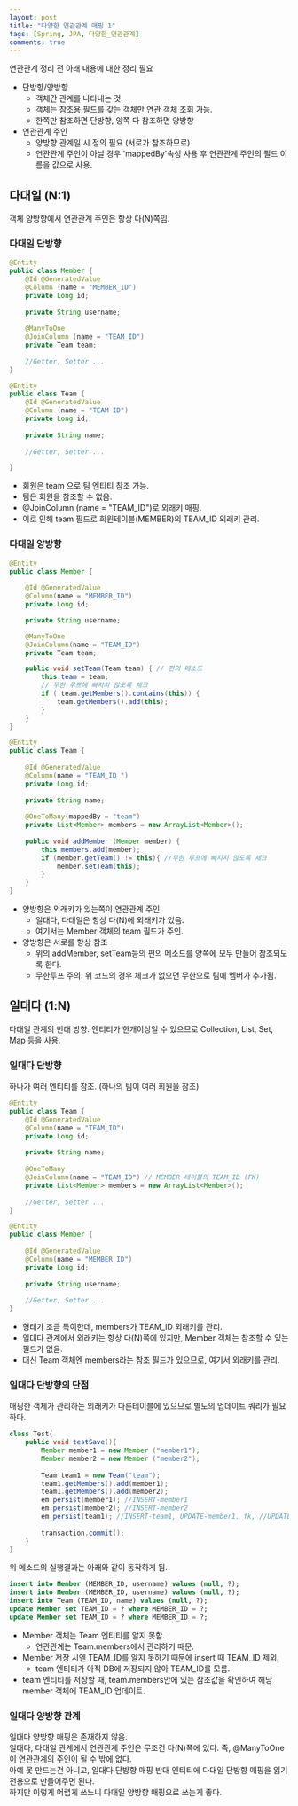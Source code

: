 ```yaml
---
layout: post
title: "다양한 연관관계 매핑 1"
tags: [Spring, JPA, 다양한_연관관계]
comments: true
---
```


연관관계 정리 전 아래 내용에 대한 정리 필요

* 단방향/양방향
    * 객체간 관계를 나타내는 것.
    * 객체는 참조용 필드를 갖는 객체만 연관 객체 조회 가능.
    * 한쪽만 참조하면 단방향, 양쪽 다 참조하면 양방향
* 연관관계 주인
    * 양방향 관계일 시 정의 필요 (서로가 참조하므로)
    * 연관관계 주인이 아닐 경우 'mappedBy'속성 사용 후 연관관계 주인의 필드 이름을 값으로 사용.

## 다대일 (N:1)
객체 양방향에서 연관관계 주인은 항상 다(N)쪽임.

### 다대일 단방향
```java
@Entity
public class Member {
    @Id @GeneratedValue
    @Column (name = "MEMBER_ID")
    private Long id;
    
    private String username;
    
    @ManyToOne
    @JoinColumn (name = "TEAM_ID")
    private Team team; 
    
    //Getter, Setter ...
}

@Entity
public class Team {
    @Id @GeneratedValue 
    @Column (name = "TEAM ID") 
    private Long id;
    
    private String name; 
    
    //Getter, Setter ...

}
```
* 회원은 team 으로 팀 엔티티 참조 가능.
* 팀은 회원을 참조할 수 없음.
* @JoinColumn (name = "TEAM_ID")로 외래키 매핑.
* 이로 인해 team 필드로 회원테이블(MEMBER)의 TEAM_ID 외래키 관리.

### 다대일 양방향
```java
@Entity
public class Member {
    
    @Id @GeneratedValue
    @Column(name = "MEMBER_ID")
    private Long id;

    private String username;

    @ManyToOne
    @JoinColumn(name = "TEAM_ID")
    private Team team;

    public void setTeam(Team team) { // 편의 메소드
        this.team = team;
        // 무한 루프에 빠지지 않도록 체크
        if (!team.getMembers().contains(this)) {
            team.getMembers().add(this);
        }
    }
}

@Entity
public class Team {
    
    @Id @GeneratedValue 
    @Column(name = "TEAM_ID ")
    private Long id;
    
    private String name;
    
    @OneToMany(mappedBy = "team")
    private List<Member> members = new ArrayList<Member>();
    
    public void addMember (Member member) {
        this.members.add(member);
        if (member.getTeam() != this){ //무한 루프에 빠지지 않도록 체크
            member.setTeam(this);
        }
    }
}
```
* 양방향은 외래키가 있는쪽이 연관관계 주인
    * 일대다, 다대일은 항상 다(N)에 외래키가 있음.
    * 여기서는 Member 객체의 team 필드가 주인.
* 양방향은 서로를 항상 참조
    * 위의 addMember, setTeam등의 편의 메소드를 양쪽에 모두 만들어 참조되도록 한다.
    * 무한루프 주의. 위 코드의 경우 체크가 없으면 무한으로 팀에 멤버가 추가됨.

## 일대다 (1:N)
다대일 관계의 반대 방향. 엔티티가 한개이상일 수 있으므로 Collection, List, Set, Map 등을 사용.

### 일대다 단방향
하나가 여러 엔티티를 참조. (하나의 팀이 여러 회원을 참조)

```java
@Entity
public class Team {
    @Id @GeneratedValue 
    @Column(name = "TEAM_ID")
    private Long id; 
    
    private String name;
    
    @OneToMany
    @JoinColumn(name = "TEAM_ID") // MEMBER 테이블의 TEAM_ID (FK) 
    private List<Member> members = new ArrayList<Member>();
    
    //Getter, Setter ...
}

@Entity
public class Member {
    
    @Id @GeneratedValue
    @Column(name = "MEMBER_ID")
    private Long id;
    
    private String username;
    
    //Getter, Setter ...
}
```
* 형태가 조금 특이한데, members가 TEAM_ID 외래키를 관리.
* 일대다 관계에서 외래키는 항상 다(N)쪽에 있지만, Member 객체는 참조할 수 있는 필드가 없음.
* 대신 Team 객체엔 members라는 참조 필드가 있으므로, 여기서 외래키를 관리.

### 일대다 단방향의 단점
매핑한 객체가 관리하는 외래키가 다른테이블에 있으므로 별도의 업데이트 쿼리가 필요하다.

```java
class Test{
    public void testSave(){
        Member member1 = new Member ("member1"); 
        Member member2 = new Member ("member2");
        
        Team team1 = new Team("team"); 
        team1.getMembers().add(member1); 
        team1.getMembers().add(member2);
        em.persist(member1); //INSERT-member1
        em.persist(member2); //INSERT-member2
        em.persist(team1); //INSERT-team1, UPDATE-member1. fk, //UPDATE-member2.fk
        
        transaction.commit();
    }
}
```
위 메소드의 실행결과는 아래와 같이 동작하게 됨.
```sql
insert into Member (MEMBER_ID, username) values (null, ?);
insert into Member (MEMBER_ID, username) values (null, ?);
insert into Team (TEAM_ID, name) values (null, ?);
update Member set TEAM_ID = ? where MEMBER_ID = ?;
update Member set TEAM_ID = ? where MEMBER_ID = ?;
```
* Member 객체는 Team 엔티티를 알지 못함.
    * 연관관계는 Team.members에서 관리하기 때문.
* Member 저장 시엔 TEAM_ID를 알지 못하기 때문에 insert 때 TEAM_ID 제외.
    * team 엔티티가 아직 DB에 저장되지 않아 TEAM_ID를 모름.
* team 엔티티를 저장할 때, team.members안에 있는 참조값을 확인하여 해당 member 객체에 TEAM_ID 업데이트.

### 일대다 양방향 관계
일대다 양방향 매핑은 존재하지 않음.  
일대다, 다대일 관계에서 연관관계 주인은 무조건 다(N)쪽에 있다. 즉, @ManyToOne 이 연관관계의 주인이 될 수 밖에 없다.  
아예 못 만드는건 아니고, 일대다 단방향 매핑 반대 엔티티에 다대일 단방향 매핑을 읽기전용으로 만들어주면 된다.  
하지만 이렇게 어렵게 쓰느니 다대일 양방향 매핑으로 쓰는게 좋다. 


